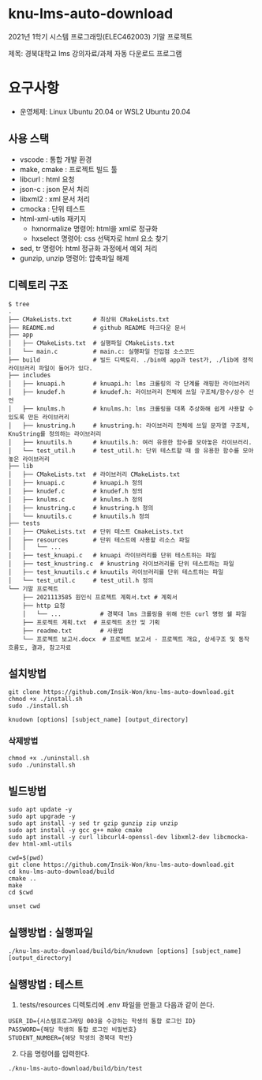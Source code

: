 # knu-lms-auto-download

2021년 1학기 시스템 프로그래밍(ELEC462003) 기말 프로젝트  

제목: 경북대학교 lms 강의자료/과제 자동 다운로드 프로그램

# 요구사항

- 운영체제: Linux Ubuntu 20.04 or WSL2 Ubuntu 20.04

## 사용 스택

- vscode : 통합 개발 환경
- make, cmake : 프로젝트 빌드 툴
- libcurl : html 요청
- json-c : json 문서 처리
- libxml2 : xml 문서 처리
- cmocka : 단위 테스트
- html-xml-utils 패키지
  - hxnormalize 명령어: html을 xml로 정규화
  - hxselect 명령어: css 선택자로 html 요소 찾기
- sed, tr 명령어: html 정규화 과정에서 예외 처리
- gunzip, unzip 명령어: 압축파일 해제


## 디렉토리 구조

```shell
$ tree
.  
├── CMakeLists.txt      # 최상위 CMakeLists.txt
├── README.md           # github README 마크다운 문서
├── app                 
│   ├── CMakeLists.txt  # 실행파일 CMakeLists.txt
│   └── main.c          # main.c: 실행파일 진입점 소스코드
├── build               # 빌드 디렉토리. ./bin에 app과 test가, ./lib에 정적 라이브러리 파일이 들어가 있다.
├── includes            
│   ├── knuapi.h        # knuapi.h: lms 크롤링의 각 단계를 래핑한 라이브러리
│   ├── knudef.h        # knudef.h: 라이브러리 전체에 쓰일 구조체/함수/상수 선언
│   ├── knulms.h        # knulms.h: lms 크롤링을 대폭 추상화해 쉽게 사용할 수 있도록 만든 라이브러리
│   ├── knustring.h     # knustring.h: 라이브러리 전체에 쓰일 문자열 구조체, KnuString를 정의하는 라이브러리
│   ├── knuutils.h      # knuutils.h: 여러 유용한 함수를 모아놓은 라이브러리.
│   └── test_util.h     # test_util.h: 단위 테스트할 때 쓸 유용한 함수를 모아놓은 라이브러리
├── lib
│   ├── CMakeLists.txt  # 라이브러리 CMakeLists.txt
│   ├── knuapi.c        # knuapi.h 정의
│   ├── knudef.c        # knudef.h 정의
│   ├── knulms.c        # knulms.h 정의
│   ├── knustring.c     # knustring.h 정의
│   └── knuutils.c      # knuutils.h 정의
├── tests
│   ├── CMakeLists.txt  # 단위 테스트 CmakeLists.txt
│   ├── resources       # 단위 테스트에 사용할 리소스 파일
│   │   └── ...
│   ├── test_knuapi.c   # knuapi 라이브러리를 단위 테스트하는 파일
│   ├── test_knustring.c  # knustring 라이브러리를 단위 테스트하는 파일
│   ├── test_knuutils.c # knuutils 라이브러리를 단위 테스트하는 파일
│   └── test_util.c     # test_util.h 정의
└── 기말 프로젝트
    ├── 2021113585 원인식 프로젝트 계획서.txt # 계획서
    ├── http 요청
    │   └── ...           # 경북대 lms 크롤링을 위해 만든 curl 명령 쉘 파일
    ├── 프로젝트 계획.txt  # 프로젝트 초안 및 기획
    ├── readme.txt        # 사용법
    └── 프로젝트 보고서.docx  # 프로젝트 보고서 - 프로젝트 개요, 상세구조 및 동작 흐름도, 결과, 참고자료
```

## 설치방법
```shell
git clone https://github.com/Insik-Won/knu-lms-auto-download.git
chmod +x ./install.sh
sudo ./install.sh

knudown [options] [subject_name] [output_directory]
```

### 삭제방법
```shell
chmod +x ./uninstall.sh
sudo ./uninstall.sh
```

## 빌드방법

```shell
sudo apt update -y
sudo apt upgrade -y
sudo apt install -y sed tr gzip gunzip zip unzip
sudo apt install -y gcc g++ make cmake
sudo apt install -y curl libcurl4-openssl-dev libxml2-dev libcmocka-dev html-xml-utils

cwd=$(pwd)
git clone https://github.com/Insik-Won/knu-lms-auto-download.git
cd knu-lms-auto-download/build
cmake ..
make
cd $cwd

unset cwd
```

## 실행방법 : 실행파일

```shell
./knu-lms-auto-download/build/bin/knudown [options] [subject_name] [output_directory]
```

## 실행방법 : 테스트

1. tests/resources 디렉토리에 .env 파일을 만들고 다음과 같이 쓴다.
```text
USER_ID={시스템프로그래밍 003을 수강하는 학생의 통합 로그인 ID}
PASSWORD={해당 학생의 통합 로그인 비밀번호}
STUDENT_NUMBER={해당 학생의 경북대 학번}
```

2. 다음 명령어를 입력한다.
```shell
./knu-lms-auto-download/build/bin/test
```
